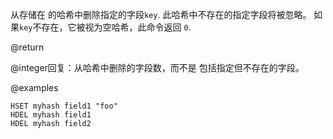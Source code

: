 从存储在 的哈希中删除指定的字段`key`.
此哈希中不存在的指定字段将被忽略。
如果`key`不存在，它被视为空哈希，此命令返回
`0`.

@return

@integer回复：从哈希中删除的字段数，而不是
包括指定但不存在的字段。

@examples

```cli
HSET myhash field1 "foo"
HDEL myhash field1
HDEL myhash field2
```

